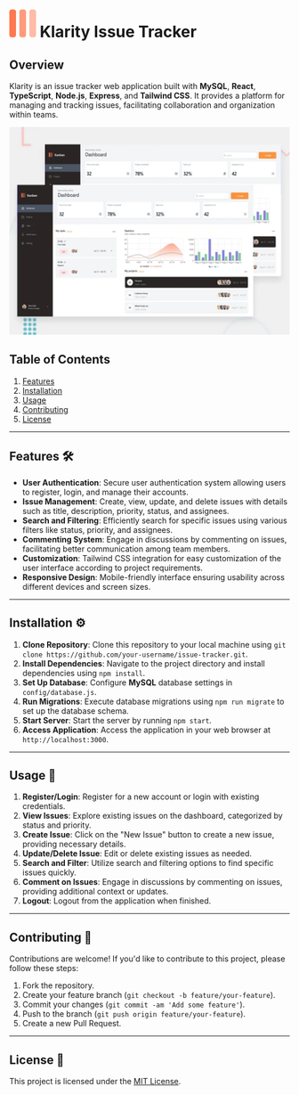 # ![Issue Tracker Demo](./src/assets/images/logo.svg) Klarity Issue Tracker

## Overview
Klarity is an issue tracker web application built with **MySQL**, **React**, **TypeScript**, **Node.js**, **Express**, and **Tailwind CSS**. It provides a platform for managing and tracking issues, facilitating collaboration and organization within teams.

![Issue Tracker Demo](./src/assets/images/icons/klarity-preview.webp)

## Table of Contents
1. [Features](#features)
2. [Installation](#installation)
3. [Usage](#usage)
4. [Contributing](#contributing)
5. [License](#license)

---

## Features 🛠️
- **User Authentication**: Secure user authentication system allowing users to register, login, and manage their accounts.
- **Issue Management**: Create, view, update, and delete issues with details such as title, description, priority, status, and assignees.
- **Search and Filtering**: Efficiently search for specific issues using various filters like status, priority, and assignees.
- **Commenting System**: Engage in discussions by commenting on issues, facilitating better communication among team members.
- **Customization**: Tailwind CSS integration for easy customization of the user interface according to project requirements.
- **Responsive Design**: Mobile-friendly interface ensuring usability across different devices and screen sizes.

---

## Installation ⚙️
1. **Clone Repository**: Clone this repository to your local machine using `git clone https://github.com/your-username/issue-tracker.git`.
2. **Install Dependencies**: Navigate to the project directory and install dependencies using `npm install`.
3. **Set Up Database**: Configure **MySQL** database settings in `config/database.js`.
4. **Run Migrations**: Execute database migrations using `npm run migrate` to set up the database schema.
5. **Start Server**: Start the server by running `npm start`.
6. **Access Application**: Access the application in your web browser at `http://localhost:3000`.

---

## Usage 🚀
1. **Register/Login**: Register for a new account or login with existing credentials.
2. **View Issues**: Explore existing issues on the dashboard, categorized by status and priority.
3. **Create Issue**: Click on the "New Issue" button to create a new issue, providing necessary details.
4. **Update/Delete Issue**: Edit or delete existing issues as needed.
5. **Search and Filter**: Utilize search and filtering options to find specific issues quickly.
6. **Comment on Issues**: Engage in discussions by commenting on issues, providing additional context or updates.
7. **Logout**: Logout from the application when finished.

---

## Contributing 🤝
Contributions are welcome! If you'd like to contribute to this project, please follow these steps:
1. Fork the repository.
2. Create your feature branch (`git checkout -b feature/your-feature`).
3. Commit your changes (`git commit -am 'Add some feature'`).
4. Push to the branch (`git push origin feature/your-feature`).
5. Create a new Pull Request.

---

## License 📝
This project is licensed under the [MIT License](LICENSE).
